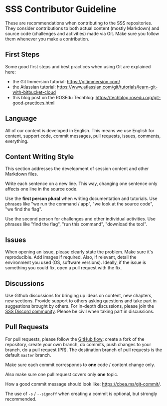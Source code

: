 # SSS Contributor Guideline

These are recommendations when contributing to the SSS repositories.
They consider contributions to both actual content (mostly Markdown) and source code (challenges and activities) made via Git.
Make sure you follow them whenever you make a contribution.

## First Steps

Some good first steps and best practices when using Git are explained here:
- the Git Immersion tutorial: https://gitimmersion.com/
- the Atlassian tutorial: https://www.atlassian.com/git/tutorials/learn-git-with-bitbucket-cloud
- this blog post on the ROSEdu Techblog: https://techblog.rosedu.org/git-good-practices.html

## Language

All of our content is developed in English.
This means we use English for content, support code, commit messages, pull requests, issues, comments, everything.

## Content Writing Style

This section addresses the development of session content and other Markdown files.

Write each sentence on a new line.
This way, changing one sentence only affects one line in the source code. 

Use the **first person plural** when writing documentation and tutorials.
Use phrases like "we run the command / app", "we look at the source code", "we find the flag".

Use the second person for challenges and other individual activities.
Use phrases like "find the flag", "run this command", "download the tool".

## Issues

When opening an issue, please clearly state the problem.
Make sure it's reproducible.
Add images if required.
Also, if relevant, detail the environment you used (OS, software versions).
Ideally, if the issue is something you could fix, open a pull request with the fix.

## Discussions

Use Github discussions for bringing up ideas on content, new chapters, new sections.
Provide support to others asking questions and take part in suggestions brought by others.
For in-depth discussions, please join the [SSS Discord community](https://discord.gg/qx3RmNEVkB).
Please be civil when taking part in discussions.

## Pull Requests

For pull requests, please follow the [GitHub flow](https://docs.github.com/en/github/collaborating-with-pull-requests/proposing-changes-to-your-work-with-pull-requests/creating-a-pull-request-from-a-fork): create a fork of the repository, create your own branch, do commits, push changes to your branch, do a pull request (PR).
The destination branch of pull requests is the default `master` branch.

Make sure each commit corresponds to **one** code / content change only.

Also make sure one pull request covers only **one** topic.

How a good commit message should look like: https://cbea.ms/git-commit/.

The use of `-s` / `--signoff` when creating a commit is optional, but strongly recommended.
